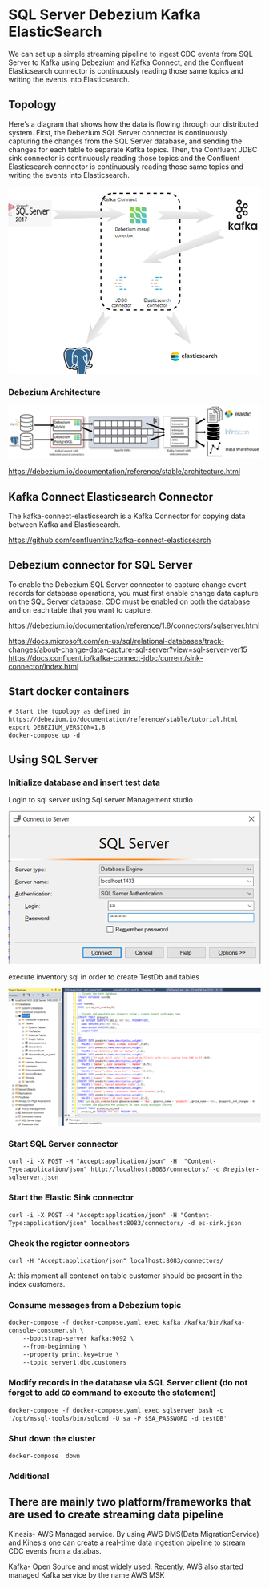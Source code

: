 # SQL Server Debezium Kafka ElasticSearch
We can set up a simple streaming pipeline to ingest CDC events from SQL Server to Kafka using Debezium and Kafka Connect, and the Confluent Elasticsearch connector is continuously reading those same topics and writing the events into Elasticsearch.
## Topology
Here’s a diagram that shows how the data is flowing through our distributed system. First, the Debezium SQL Server connector is continuously capturing the changes from the SQL Server database, and sending the changes for each table to separate Kafka topics. Then, the Confluent JDBC sink connector is continuously reading those topics  and the Confluent Elasticsearch connector is continuously reading those same topics and writing the events into Elasticsearch.

![Alt text](/assert/images/topology.png?raw=true "Title")

### Debezium Architecture

![Alt text](/assert/images/architecture.png?raw=true "Title")

https://debezium.io/documentation/reference/stable/architecture.html
## Kafka Connect Elasticsearch Connector
The kafka-connect-elasticsearch is a Kafka Connector for copying data between Kafka and Elasticsearch.

https://github.com/confluentinc/kafka-connect-elasticsearch

## Debezium connector for SQL Server

To enable the Debezium SQL Server connector to capture change event records for database operations, you must first enable change data capture on the SQL Server database. CDC must be enabled on both the database and on each table that you want to capture.

https://debezium.io/documentation/reference/1.8/connectors/sqlserver.html

https://docs.microsoft.com/en-us/sql/relational-databases/track-changes/about-change-data-capture-sql-server?view=sql-server-ver15
https://docs.confluent.io/kafka-connect-jdbc/current/sink-connector/index.html
## Start docker containers

```shell
# Start the topology as defined in https://debezium.io/documentation/reference/stable/tutorial.html
export DEBEZIUM_VERSION=1.8
docker-compose up -d

```
## Using SQL Server
### Initialize database and insert test data
Login to sql server using Sql server Management studio 

![Alt text](/assert/images/sqllogin.png?raw=true "Title")

execute inventory.sql in order to create TestDb and tables

![Alt text](/assert/images/sqlrun.png?raw=true "Title")

### Start SQL Server connector
```shell
curl -i -X POST -H "Accept:application/json" -H  "Content-Type:application/json" http://localhost:8083/connectors/ -d @register-sqlserver.json
```

### Start the Elastic Sink connector
```shell
curl -i -X POST -H "Accept:application/json" -H "Content-Type:application/json" localhost:8083/connectors/ -d es-sink.json
```

### Check the register connectors
```shell
curl -H "Accept:application/json" localhost:8083/connectors/
```
At this moment all contenct on table customer should be present in the index customers.
### Consume messages from a Debezium topic
```shell
docker-compose -f docker-compose.yaml exec kafka /kafka/bin/kafka-console-consumer.sh \
    --bootstrap-server kafka:9092 \
    --from-beginning \
    --property print.key=true \
    --topic server1.dbo.customers
```
### Modify records in the database via SQL Server client (do not forget to add `GO` command to execute the statement)
```shell
docker-compose -f docker-compose.yaml exec sqlserver bash -c '/opt/mssql-tools/bin/sqlcmd -U sa -P $SA_PASSWORD -d testDB'
```
### Shut down the cluster
```shell
docker-compose  down
```
### Additional
There are mainly two platform/frameworks that are used to create streaming data pipeline
-
Kinesis- AWS Managed service. By using AWS DMS(Data MigrationService) and Kinesis one can create a real-time data ingestion pipeline to stream CDC events from a databas.

Kafka- Open Source and most widely used. Recently, AWS also started managed Kafka service by the name AWS MSK

